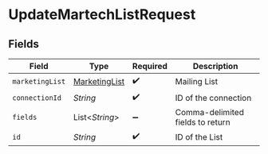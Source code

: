 # UpdateMartechListRequest


## Fields

| Field                                                 | Type                                                  | Required                                              | Description                                           |
| ----------------------------------------------------- | ----------------------------------------------------- | ----------------------------------------------------- | ----------------------------------------------------- |
| `marketingList`                                       | [MarketingList](../../models/shared/MarketingList.md) | :heavy_check_mark:                                    | Mailing List                                          |
| `connectionId`                                        | *String*                                              | :heavy_check_mark:                                    | ID of the connection                                  |
| `fields`                                              | List\<*String*>                                       | :heavy_minus_sign:                                    | Comma-delimited fields to return                      |
| `id`                                                  | *String*                                              | :heavy_check_mark:                                    | ID of the List                                        |